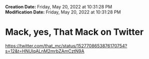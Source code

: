 <div><b>Creation Date:</b> Friday, May 20, 2022 at 10:31:28 PM<br></div>
<div><b>Modification Date:</b> Friday, May 20, 2022 at 10:31:28 PM<br></div>
<div><h1>Mack, yes, That Mack on Twitter</h1></div>
<div><a href=https://twitter.com/that_mc/status/1527708653876170754?s=12&t=HNUIqALnM2mrbZAmCztN9A>https://twitter.com/that_mc/status/1527708653876170754?s=12&t=HNUIqALnM2mrbZAmCztN9A</a><br></div>

